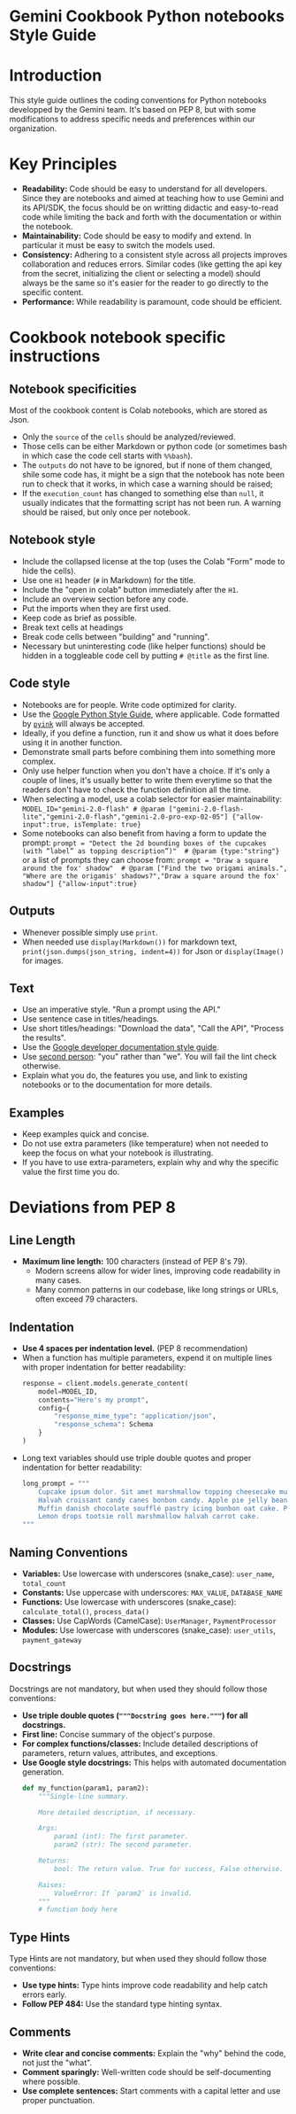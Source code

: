 # Gemini Cookbook Python notebooks Style Guide

# Introduction
This style guide outlines the coding conventions for Python notebooks developped by the Gemini team.
It's based on PEP 8, but with some modifications to address specific needs and
preferences within our organization.

# Key Principles
* **Readability:** Code should be easy to understand for all developers. Since they are notebooks and aimed at teaching
  how to use Gemini and its API/SDK, the focus should be on writting didactic and easy-to-read code while limiting the
  back and forth with the documentation or within the notebook.
* **Maintainability:** Code should be easy to modify and extend. In particular it must be easy to switch the models used.
* **Consistency:** Adhering to a consistent style across all projects improves
  collaboration and reduces errors. Similar codes (like getting the api key from the secret, initializing the client or
  selecting a model) should always be the same so it's easier for the reader to go directly to the specific content.
* **Performance:** While readability is paramount, code should be efficient.

# Cookbook notebook specific instructions

## Notebook specificities

Most of the cookbook content is Colab notebooks, which are stored as Json.
* Only the `source` of the `cells` should be analyzed/reviewed.
* Those cells can be either Markdown or python code (or sometimes bash in which case the code cell starts with `%%bash`).
* The `outputs` do not have to be ignored, but if none of them changed, shile some code has, it might be a sign that the
  notebook has note been run to check that it works, in which case a warning should be raised;
* If the `execution_count` has changed to something else than `null`, it usually indicates that the formatting script has not
  been run. A warning should be raised, but only once per notebook.

## Notebook style

* Include the collapsed license at the top (uses the Colab "Form" mode to hide the cells).
* Use one `H1` header (`#` in Markdown) for the title.
* Include the "open in colab" button immediately after the `H1`.
* Include an overview section before any code.
* Put the imports when they are first used.
* Keep code as brief as possible. 
* Break text cells at headings
* Break code cells between "building" and "running".
* Necessary but uninteresting code (like helper functions) should be hidden in a toggleable code cell by putting `# @title`
  as the first line.

## Code style

* Notebooks are for people. Write code optimized for clarity.
* Use the [Google Python Style Guide](http://google.github.io/styleguide/pyguide.html), where applicable. Code formatted
  by [`pyink`](https://github.com/google/pyink) will always be accepted.
* Ideally, if you define a function, run it and show us what it does before using it in another function.
* Demonstrate small parts before combining them into something more complex.
* Only use helper function when you don't have a choice. If it's only a couple of lines, it's usually better to write them
  everytime so that the readers don't have to check the function definition all the time.
* When selecting a model, use a colab selector for easier maintainability:
  `MODEL_ID="gemini-2.0-flash" # @param ["gemini-2.0-flash-lite","gemini-2.0-flash","gemini-2.0-pro-exp-02-05"] {"allow-input":true, isTemplate: true}`
* Some notebooks can also benefit from having a form to update the prompt:
  `prompt = "Detect the 2d bounding boxes of the cupcakes (with “label” as topping description”)"  # @param {type:"string"}`
  or a list of prompts they can choose from:
 `prompt = "Draw a square around the fox' shadow"  # @param ["Find the two origami animals.", "Where are the origamis' shadows?","Draw a square around the fox' shadow"] {"allow-input":true}`

## Outputs

* Whenever possible simply use `print`.
* When needed use `display(Markdown())` for markdown text, `print(json.dumps(json_string, indent=4))` for Json
  or `display(Image()` for images.

## Text

* Use an imperative style. "Run a prompt using the API."
* Use sentence case in titles/headings.
* Use short titles/headings: "Download the data", "Call the API", "Process the results".
* Use the [Google developer documentation style guide](https://developers.google.com/style/highlights).
* Use [second person](https://developers.google.com/style/person): "you" rather than "we". You will fail the lint check otherwise.
* Explain what you do, the features you use, and link to existing notebooks or to the documentation for more details.

## Examples

* Keep examples quick and concise.
* Do not use extra parameters (like temperature) when not needed to keep the focus on what your notebook is illustrating.
* If you have to use extra-parameters, explain why and why the specific value the first time you do.

# Deviations from PEP 8

## Line Length

* **Maximum line length:** 100 characters (instead of PEP 8's 79).
    * Modern screens allow for wider lines, improving code readability in many cases.
    * Many common patterns in our codebase, like long strings or URLs, often exceed 79 characters.

## Indentation

* **Use 4 spaces per indentation level.** (PEP 8 recommendation)
* When a function has multiple parameters, expend it on multiple lines with proper indentation for better readability:
    ```python
    response = client.models.generate_content(
        model=MODEL_ID,
        contents="Here's my prompt",
        config={
            "response_mime_type": "application/json",
            "response_schema": Schema
        }
    )    
    ```
* Long text variables should use triple double quotes and proper indentation for better readability:
    ```python
    long_prompt = """
        Cupcake ipsum dolor. Sit amet marshmallow topping cheesecake muffin.
        Halvah croissant candy canes bonbon candy. Apple pie jelly beans topping carrot cake danish tart cake cheesecake.
        Muffin danish chocolate soufflé pastry icing bonbon oat cake. Powder cake jujubes oat cake.
        Lemon drops tootsie roll marshmallow halvah carrot cake.
    """    
    ```
    
## Naming Conventions

* **Variables:** Use lowercase with underscores (snake_case): `user_name`, `total_count`
* **Constants:**  Use uppercase with underscores: `MAX_VALUE`, `DATABASE_NAME`
* **Functions:** Use lowercase with underscores (snake_case): `calculate_total()`, `process_data()`
* **Classes:** Use CapWords (CamelCase): `UserManager`, `PaymentProcessor`
* **Modules:** Use lowercase with underscores (snake_case): `user_utils`, `payment_gateway`

## Docstrings

Docstrings are not mandatory, but when used they should follow those conventions:
* **Use triple double quotes (`"""Docstring goes here."""`) for all docstrings.**
* **First line:** Concise summary of the object's purpose.
* **For complex functions/classes:** Include detailed descriptions of parameters, return values,
  attributes, and exceptions.
* **Use Google style docstrings:** This helps with automated documentation generation.
    ```python
    def my_function(param1, param2):
        """Single-line summary.

        More detailed description, if necessary.

        Args:
            param1 (int): The first parameter.
            param2 (str): The second parameter.

        Returns:
            bool: The return value. True for success, False otherwise.

        Raises:
            ValueError: If `param2` is invalid.
        """
        # function body here
    ```

## Type Hints

Type Hints are not mandatory, but when used they should follow those conventions:
* **Use type hints:**  Type hints improve code readability and help catch errors early.
* **Follow PEP 484:**  Use the standard type hinting syntax.

## Comments

* **Write clear and concise comments:** Explain the "why" behind the code, not just the "what".
* **Comment sparingly:** Well-written code should be self-documenting where possible.
* **Use complete sentences:** Start comments with a capital letter and use proper punctuation.

